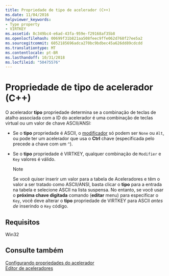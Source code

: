 ```yaml
---
title: Propriedade de tipo de acelerador (C++)
ms.date: 11/04/2016
helpviewer_keywords:
- Type property
- VIRTKEY
ms.assetid: 8c349bc4-e6ad-43fa-959e-f29168af35b8
ms.openlocfilehash: 00699f31b821aa508feec9ffe062d768f27ee5a2
ms.sourcegitcommit: 6052185696adca270bc9bdbec45a626dd89cdcdd
ms.translationtype: MT
ms.contentlocale: pt-BR
ms.lasthandoff: 10/31/2018
ms.locfileid: "50475576"
---
```

# <a name="accelerator-type-property-c"></a>Propriedade de tipo de acelerador (C++)

O acelerador **tipo** propriedade determina se a combinação de teclas de atalho associada com a ID do acelerador é uma combinação de teclas virtual ou um valor de chave ASCII/ANSI:

- Se o **tipo** propriedade é ASCII, o [modificador](../windows/accelerator-modifier-property.md) só podem ser `None` ou `Alt`, ou pode ter um acelerador que usa o **Ctrl** chave (especificada pelo precede a chave com um `^`).

- Se o **tipo** propriedade é VIRTKEY, qualquer combinação de `Modifier` e `Key` valores é válido.

   > [!NOTE]
   > Se você quiser inserir um valor para a tabela de Aceleradores e têm o valor a ser tratado como ASCII/ANSI, basta clicar o **tipo** para a entrada na tabela e selecione ASCII na lista suspensa. No entanto, se você usar o **próxima chave digitada** comando (**editar** menu) para especificar o `Key`, você deve alterar o **tipo** propriedade de VIRTKEY para ASCII *antes de* inserindo o `Key` código.

## <a name="requirements"></a>Requisitos

Win32

## <a name="see-also"></a>Consulte também

[Configurando propriedades do acelerador](../windows/setting-accelerator-properties.md)<br/>
[Editor de aceleradores](../windows/accelerator-editor.md)
